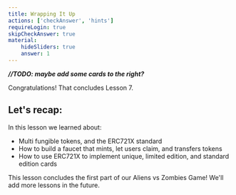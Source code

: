 ```yaml
---
title: Wrapping It Up
actions: ['checkAnswer', 'hints']
requireLogin: true
skipCheckAnswer: true
material:
    hideSliders: true
    answer: 1
---
```

**_//TODO: maybe add some cards to the right?_**

Congratulations! That concludes Lesson 7.

## Let's recap:

In this lesson we learned about:

- Multi fungible tokens, and the ERC721X standard
- How to build a faucet that mints, let users claim, and transfers tokens
- How to use ERC721X to implement unique, limited edition, and standard edition cards

This lesson concludes the first part of our Aliens vs Zombies Game! We'll add more lessons in the future.

